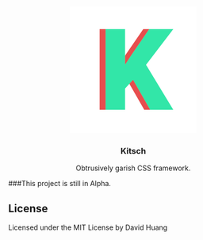 <p align="center">
    <img src="logo.png" alt="Kitsch Logo">
    <h3 align="center">Kitsch</h3>
    <p align="center">Obtrusively garish CSS framework.</p>
</p>

###This project is still in Alpha. 


## License
Licensed under the MIT License by David Huang